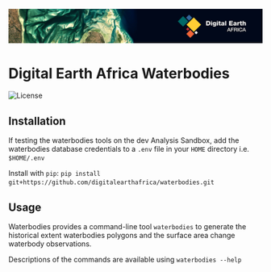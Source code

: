 ![Digital Earth Africa logo](docs/figures/deafrica_logo_wide.jpg)
# Digital Earth Africa Waterbodies

![License](https://img.shields.io/github/license/digitalearthafrica/waterbodies)


## Installation
If testing the waterbodies tools on the dev Analysis Sandbox, add the waterbodies database credentials to a `.env` file in your `HOME` directory i.e. `$HOME/.env`

Install with `pip`:
    ```
    pip install git+https://github.com/digitalearthafrica/waterbodies.git
    ```


## Usage
Waterbodies provides a command-line tool `waterbodies` to generate the historical extent waterbodies polygons and the surface area change waterbody observations. 

Descriptions of the commands are available using `waterbodies --help`